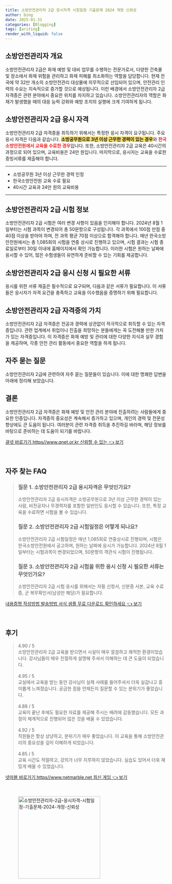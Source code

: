 ```yaml
---
title: 소방안전관리자 2급 응시자격 시험일정 기출문제 2024 개정 신뢰성
author: bing
date: 2025-01-31
categories: [Blogging]
tags: [writing]
render_with_liquid: false
---
```



<h2 id='소방안전관리자_개요'>소방안전관리자 개요</h2>

<p>소방안전관리자 2급은 화재 예방 및 대비 업무를 수행하는 전문가로서, 다양한 건축물 및 장소에서 화재 위험을 관리하고 화재 피해를 최소화하는 역할을 담당합니다. 현재 전국에 약 32만 개소의 소방안전관리 대상물에 의무적으로 선임되어 있으며, 안전관리 인력의 수요는 지속적으로 증가할 것으로 예상됩니다. 이런 배경에서 소방안전관리자 2급 자격증은 관련 분야에서 중요한 위치를 차지하고 있습니다. 소방안전관리자의 역할은 화재가 발생했을 때의 대응 능력 강화와 예방 조치의 실행에 크게 기여하게 됩니다.</p>

<h2 id='응시자격'>소방안전관리자 2급 응시 자격</h2>

<p>소방안전관리자 2급 자격증을 취득하기 위해서는 특정한 응시 자격이 요구됩니다. 주요 응시 자격은 다음과 같습니다. <b><span style="background-color: #ffe066;">소방공무원으로 3년 이상 근무한 경력이 있는 경우</span></b>와 <b><span style="color: #ee2323;">한국소방안전원에서 교육을 수료한 경우</span></b>입니다. 또한, 소방안전관리자 2급 교육은 40시간의 과정으로 되어 있으며, 교육비용은 24만 원입니다. 마지막으로, 응시자는 교육을 수료한 증빙서류를 제출해야 합니다.</p>

<hr />

<ul>
    <li>소방공무원 3년 이상 근무한 경력 인정</li>
    <li>한국소방안전원 교육 수료 필요</li>
    <li>40시간 교육과 24만 원의 교육비용</li>
</ul>

<hr />

<h2 id='시험정보'>소방안전관리자 2급 시험 정보</h2>

<p>소방안전관리자 2급 시험은 여러 변경 사항이 있음을 인지해야 합니다. 2024년 8월 1일부터는 시험 과목이 변경되어 총 50문항으로 구성됩니다. 각 과목에서 100점 만점 중 40점 이상을 받아야 하며, 전 과목 평균 70점 이상으로 합격해야 합니다. 매년 한국소방안전원에서는 총 1,085회의 시험을 연중 상시로 진행하고 있으며, 시험 결과는 시험 종료일로부터 30일 이내에 홈페이지에서 확인 가능합니다. 이러한 시험은 원하는 날짜에 응시할 수 있어, 많은 수험생들이 유연하게 준비할 수 있는 기회를 제공합니다.</p>

<h2 id='응시 신청 서류'>소방안전관리자 2급 응시 신청 시 필요한 서류</h2>

<p>응시를 위한 서류 제출은 필수적으로 요구되며, 다음과 같은 서류가 필요합니다. 이 서류들은 응시자가 자격 요건을 충족하고 교육을 이수했음을 증명하기 위해 필요합니다.</p>

<h2 id='자격증 가치'>소방안전관리자 2급 자격증의 가치</h2>

<p>소방안전관리자 2급 자격증은 전공과 경력에 상관없이 적극적으로 취득할 수 있는 자격증입니다. 관련 업계에서 취업이나 진출을 희망하는 분들에게는 꼭 도전해볼 만한 가치가 있는 자격증입니다. 이 자격증은 화재 예방 및 관리에 대한 다양한 지식과 실무 경험을 제공하며, 각종 안전 관리 활동에서 중요한 역할을 하게 됩니다.</p>

<h2 id='자주 묻는 질문'>자주 묻는 질문</h2>

<p>소방안전관리자 2급에 관련하여 자주 묻는 질문들이 있습니다. 이에 대한 명쾌한 답변을 아래에 정리해 보았습니다.</p>

<h2 id='결론'>결론</h2>

<p>소방안전관리자 2급 자격증은 화재 예방 및 안전 관리 분야에 진출하려는 사람들에게 중요한 인증입니다. 자격증의 중요성은 계속해서 증가하고 있으며, 개인의 경력 및 전문성 향상에도 큰 도움이 됩니다. 여러분이 관련 자격증 취득을 추진하길 바라며, 해당 정보를 바탕으로 준비하는 데 도움이 되기를 바랍니다.</p>


<p><a class="click-button" title="큐넷 바로가기 https//www.qnet.or.kr 신뢰할 수 있는" href="https://adkhouse.github.io/posts/%ED%81%90%EB%84%B7-%EB%B0%94%EB%A1%9C%EA%B0%80%EA%B8%B0-httpswww.qnet.or.kr-%EC%8B%A0%EB%A2%B0%ED%95%A0-%EC%88%98-%EC%9E%88%EB%8A%94/" rel="dofollow">큐넷 바로가기 https//www.qnet.or.kr 신뢰할 수 있는 👈 보기</a></p><br>
<h2 id='자주_찾는_FAQ'>자주 찾는 FAQ</h2>
<div itemscope="" itemtype="https://schema.org/FAQPage"> 
<blockquote> 
<div itemscope="" itemprop="mainEntity" itemtype="https://schema.org/Question"> 
<h3 itemprop="name">질문 1. 소방안전관리자 2급 응시자격은 무엇인가요?</h3> 
<div itemscope="" itemprop="acceptedAnswer" itemtype="https://schema.org/Answer"> 
<span itemprop="text"> 
<p>소방안전관리자 2급 응시자격은 소방공무원으로 3년 이상 근무한 경력이 있는 사람, 비전공자나 무경력자를 포함한 일반인도 응시할 수 있습니다. 또한, 특정 교육을 수료하면 시험을 볼 수 있습니다.</p> 
</span> 
</div> 
</div> 
<div itemscope="" itemprop="mainEntity" itemtype="https://schema.org/Question"> 
<h3 itemprop="name">질문 2. 소방안전관리자 2급 시험일정은 어떻게 되나요?</h3> 
<div itemscope="" itemprop="acceptedAnswer" itemtype="https://schema.org/Answer"> 
<span itemprop="text"> 
<p>소방안전관리자 2급 시험일정은 매년 1,085회로 연중상시로 진행되며, 시험은 한국소방안전원에서 공고하며, 원하는 날짜에 응시가 가능합니다. 2024년 8월 1일부터는 시험과목이 변경되었으며, 50문항의 객관식 시험이 진행됩니다.</p> 
</span> 
</div> 
</div> 
<div itemscope="" itemprop="mainEntity" itemtype="https://schema.org/Question"> 
<h3 itemprop="name">질문 3. 소방안전관리자 2급 시험을 위한 응시 신청 시 필요한 서류는 무엇인가요?</h3> 
<div itemscope="" itemprop="acceptedAnswer" itemtype="https://schema.org/Answer"> 
<span itemprop="text"> 
<p>소방안전관리자 2급 시험 응시를 위해서는 자필 신청서, 신분증 사본, 교육 수료증, 군 복무확인서(남성만 해당)가 필요합니다.</p> 
</span> 
</div> 
</div> 
</blockquote> 
</div>
<p><a class="click-button" title="내용증명 작성방법 발송방법 서식 샘플 무료 다운로드 확인하세요" href="https://adkhouse.github.io/posts/%EB%82%B4%EC%9A%A9%EC%A6%9D%EB%AA%85-%EC%9E%91%EC%84%B1%EB%B0%A9%EB%B2%95-%EB%B0%9C%EC%86%A1%EB%B0%A9%EB%B2%95-%EC%84%9C%EC%8B%9D-%EC%83%98%ED%94%8C-%EB%AC%B4%EB%A3%8C-%EB%8B%A4%EC%9A%B4%EB%A1%9C%EB%93%9C-%ED%99%95%EC%9D%B8%ED%95%98%EC%84%B8%EC%9A%94/" rel="dofollow">내용증명 작성방법 발송방법 서식 샘플 무료 다운로드 확인하세요 👈 보기</a></p><br>
<h2 id='후기'>후기</h2>
<div itemscope itemtype="https://schema.org/Product">
  <blockquote>
  <div itemprop="review" itemscope itemtype="https://schema.org/Review">
      <div itemprop="reviewRating" itemscope itemtype="https://schema.org/Rating"> <span itemprop="ratingValue">4.90</span> / <span itemprop="bestRating">5</span> </div>
      <span itemprop="reviewBody">소방안전관리자 2급 교육을 받으면서 시설이 매우 깔끔하고 쾌적한 환경이었습니다. 강사님들이 매우 친절하게 설명해 주셔서 이해하는 데 큰 도움이 되었습니다.</span>
  </div>
  <br>
  <div itemprop="review" itemscope itemtype="https://schema.org/Review">
      <div itemprop="reviewRating" itemscope itemtype="https://schema.org/Rating"> <span itemprop="ratingValue">4.95</span> / <span itemprop="bestRating">5</span> </div>
      <span itemprop="reviewBody">교실에서 교육을 받는 동안 강사님이 실제 사례를 들어주셔서 더욱 실감나고 흥미롭게 느껴졌습니다. 궁금한 점을 언제든지 질문할 수 있는 분위기가 좋았습니다.</span>
  </div>
  <br>
  <div itemprop="review" itemscope itemtype="https://schema.org/Review">
      <div itemprop="reviewRating" itemscope itemtype="https://schema.org/Rating"> <span itemprop="ratingValue">4.88</span> / <span itemprop="bestRating">5</span> </div>
      <span itemprop="reviewBody">교육이 끝난 후에도 필요한 자료를 제공해 주시는 배려에 감동했습니다. 모든 과정이 체계적으로 진행되어 많은 것을 배울 수 있었습니다.</span>
  </div>
  <br>
  <div itemprop="review" itemscope itemtype="https://schema.org/Review">
      <div itemprop="reviewRating" itemscope itemtype="https://schema.org/Rating"> <span itemprop="ratingValue">4.92</span> / <span itemprop="bestRating">5</span> </div>
      <span itemprop="reviewBody">직원들은 항상 상냥하고, 분위기가 매우 좋았습니다. 이 교육을 통해 소방안전관리의 중요성을 깊이 이해하게 되었습니다.</span>
  </div>
  <br>
  <div itemprop="review" itemscope itemtype="https://schema.org/Review">
      <div itemprop="reviewRating" itemscope itemtype="https://schema.org/Rating"> <span itemprop="ratingValue">4.85</span> / <span itemprop="bestRating">5</span> </div>
      <span itemprop="reviewBody">교육 시간도 적절하고, 강의가 너무 지루하지 않았습니다. 실습도 있어서 더욱 재밌게 배울 수 있었습니다.</span>
  </div>
  </blockquote>
</div>
<p><a class="click-button" title="넷마블 바로가기 https//www.netmarble.net 최신 게임" href="https://adkhouse.github.io/posts/%EB%84%B7%EB%A7%88%EB%B8%94-%EB%B0%94%EB%A1%9C%EA%B0%80%EA%B8%B0-httpswww.netmarble.net-%EC%B5%9C%EC%8B%A0-%EA%B2%8C%EC%9E%84/" rel="dofollow">넷마블 바로가기 https//www.netmarble.net 최신 게임 👈 보기</a></p><br>
<figure class="image"><img src="https://adkhouse.github.io/assets/img/thumbnail/소방안전관리자-2급-응시자격-시험일정-기출문제-2024-개정-신뢰성.webp" alt="소방안전관리자-2급-응시자격-시험일정-기출문제-2024-개정-신뢰성" width="256" height="256"></figure>